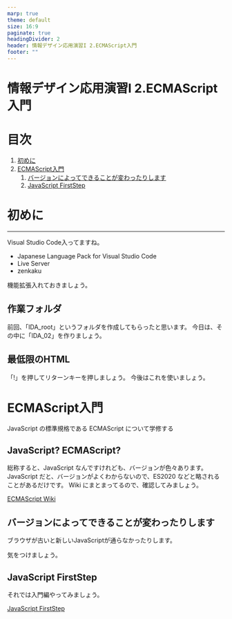 ```yaml
---
marp: true
theme: default
size: 16:9
paginate: true
headingDivider: 2
header: 情報デザイン応用演習I 2.ECMAScript入門
footer: ""
---
```


# 情報デザイン応用演習I 2.ECMAScript入門<!-- omit in toc -->

# 目次<!-- omit in toc -->

1. [初めに](#初めに)
2. [ECMAScript入門](#ecmascript入門)
   1. [バージョンによってできることが変わったりします](#バージョンによってできることが変わったりします)
   2. [JavaScript FirstStep](#javascript-firststep)



# 初めに

---
Visual Studio Code入ってますね。

- Japanese Language Pack for Visual Studio Code
- Live Server
- zenkaku

機能拡張入れておきましょう。

## 作業フォルダ<!-- omit in toc -->

前回、「IDA_root」というフォルダを作成してもらったと思います。
今日は、その中に「IDA_02」を作りましょう。

## 最低限のHTML<!-- omit in toc -->

「!」を押してリターンキーを押しましょう。
今後はこれを使いましょう。

# ECMAScript入門
JavaScript の標準規格である ECMAScript について学修する

## JavaScript? ECMAScript?<!-- omit in toc -->

総称すると、JavaScript なんですけれども、バージョンが色々あります。 JavaScript だと、バージョンがよくわからないので、ES2020 などと略されることがあるだけです。
Wiki にまとまってるので、確認してみましょう。

[ECMAScript Wiki](https://ja.wikipedia.org/wiki/ECMAScript)

## バージョンによってできることが変わったりします

ブラウザが古いと新しいJavaScriptが通らなかったりします。

気をつけましょう。

## JavaScript FirstStep

それでは入門編やってみましょう。

[JavaScript FirstStep](./tex/JavascriptFirstStep.pdf)